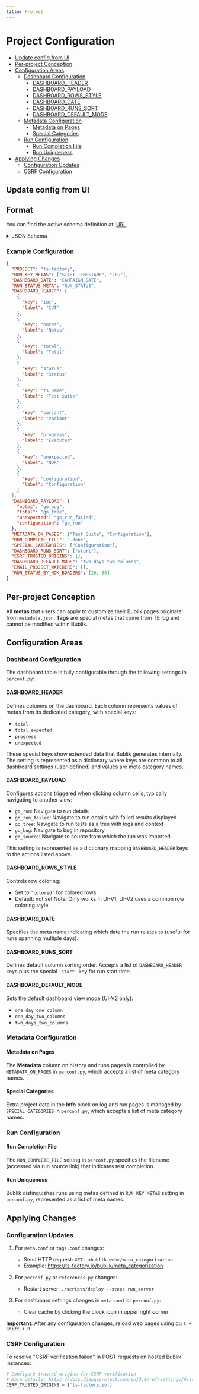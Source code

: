 ```yaml
---
title: Project
---
```


# Project Configuration

<!--toc:start-->
  - [Update config from UI](#update-config-from-ui)
  - [Per-project Conception](#per-project-conception)
  - [Configuration Areas](#configuration-areas)
    - [Dashboard Configuration](#dashboard-configuration)
      - [DASHBOARD_HEADER](#dashboardheader)
      - [DASHBOARD_PAYLOAD](#dashboardpayload)
      - [DASHBOARD_ROWS_STYLE](#dashboardrowsstyle)
      - [DASHBOARD_DATE](#dashboarddate)
      - [DASHBOARD_RUNS_SORT](#dashboardrunssort)
      - [DASHBOARD_DEFAULT_MODE](#dashboarddefaultmode)
    - [Metadata Configuration](#metadata-configuration)
      - [Metadata on Pages](#metadata-on-pages)
      - [Special Categories](#special-categories)
    - [Run Configuration](#run-configuration)
      - [Run Completion File](#run-completion-file)
      - [Run Uniqueness](#run-uniqueness)
  - [Applying Changes](#applying-changes)
    - [Configuration Updates](#configuration-updates)
    - [CSRF Configuration](#csrf-configuration)
<!--toc:end-->

## Update config from UI

## Format

You can find the active schema definition at: [URL](https://github.com/ts-factory/bublik/blob/main/bublik/data/schemas/report.json)

<details>
<summary>JSON Schema</summary>

  ```json
{
    "$schema": "http://json-schema.org/draft-07/schema#",
    "type": "object",
    "properties": {
        "PROJECT": {
            "description": "Identifies project matching PROJECT meta in metadata.json",
            "type": "string"
        },
        "UI_VERSION": {
            "description": "Default UI version",
            "type": "number"
        },
        "EMAIL_PROJECT_WATCHERS": {
            "description": "List of emails to notify about importruns failures",
            "type": "array",
            "items": {
                "type": "string"
            },
            "uniqueItems": true
        },
        "DASHBOARD_HEADER": {
            "description": "Sets columns on dashboard",
            "type": "array",
            "items": {
                "type": "object",
                "properties": {
                    "key": {
                        "type": "string"
                    },
                    "label": {
                        "type": "string"
                    }
                },
                "additionalProperties": false
            }
        },
        "DASHBOARD_PAYLOAD": {
            "description": "Sets link available by click on column values",
            "type": "object",
            "additionalProperties": {
                "type": "string",
                "items": {
                    "type": "string"
                }
            }
        },
        "DASHBOARD_DATE": {
            "description": "Represents the name of the meta pointing to which date the run is related to",
            "type": "string"
        },
        "DASHBOARD_RUNS_SORT": {
            "description": "Represents a list of DASHBOARD_HEADER keys and extra 'start' key which defines run start",
            "type": "array",
            "items": {
                "type": "string"
            },
            "uniqueItems": true
        },
        "DASHBOARD_DEFAULT_MODE": {
            "description": "Sets the mode (one_day_one_column/one_day_two_columns/two_days_two_columns) which dashboard follows when opens",
            "type": "string"
        },
        "METADATA_ON_PAGES": {
            "description": "Represents a list of meta category names that manages columns in the history and runs page",
            "type": "array",
            "items": {
                "type": "string"
            },
            "uniqueItems": true
        },
        "SPECIAL_CATEGORIES": {
            "description": "Represents a list of meta category names that defines extra data to show in Info block on run and log pages",
            "type": "array",
            "items": {
                "type": "string"
            },
            "uniqueItems": true
        },
        "RUN_STATUS_META": {
            "description": "Represents meta name in meta_data.json that defines run status",
            "type": "string"
        },
        "RUN_STATUS_BY_NOK_BORDERS": {
            "description": "Represents 2 float numbers (left and right borders) that sets borders for defining run status by rate of unexpected results",
            "type": "array",
            "items": {
                "type": "number"
            },
            "uniqueItems": true,
            "minItems": 2,
            "maxItems": 2
        },
        "RUN_COMPLETE_FILE": {
            "description": "Represents file available via run source link that indicates that run testing was completed",
            "type": "string"
        },
        "RUN_KEY_METAS": {
            "description": "Represents meta name in meta_data.json that allows Bublik to distinguish one run from another",
            "type": "array",
            "items": {
                "type": "string"
            },
            "uniqueItems": true
        },
        "FILES_TO_GENERATE_METADATA": {
            "description": "Represents a list of files available via run source link and allows Bublik to generate meta_data.json based on them",
            "type": "array",
            "items": {
                "type": "string"
            },
            "uniqueItems": true
        },
        "CSRF_TRUSTED_ORIGINS": {
            "description": "Domens which Bublik server trusts accepting requests coming from",
            "type": "array",
            "items": {
                "type": "string"
            },
            "uniqueItems": true
        },
        "HISTORY_SEARCH_EXAMPLE": {
            "description": "An example of history search for performance checking",
            "type": "object",
            "properties": {
                "testName": {
                    "type": "string"
                },
                "startDate": {
                    "type": "string"
                },
                "finishDate": {
                    "type": "string"
                },
                "runData": {
                    "type": "string"
                },
                "tags": {
                    "type": "string"
                },
                "labels": {
                    "type": "string"
                },
                "revisions": {
                    "type": "string"
                },
                "branches": {
                    "type": "string"
                },
                "testArgs": {
                    "type": "string"
                },
                "verdict": {
                    "type": "string"
                },
                "tagExpr": {
                    "type": "string"
                },
                "labelExpr": {
                    "type": "string"
                },
                "revisionExpr": {
                    "type": "string"
                },
                "branchExpr": {
                    "type": "string"
                },
                "testArgExpr": {
                    "type": "string"
                },
                "verdictExpr": {
                    "type": "string"
                }
            },
            "required": [
                "testName",
                "startDate",
                "finishDate"
            ]
        },
        "NOT_PERMISSION_REQUIRED_ACTIONS": {
            "description": "Actions that should not require administrator rights in this project",
            "type": "array",
            "items": {
                "type": "string"
            },
            "uniqueItems": true
        }
    },
    "required": [
        "PROJECT",
        "RUN_STATUS_META",
        "RUN_KEY_METAS",
        "DASHBOARD_HEADER",
        "RUN_COMPLETE_FILE"
    ],
    "additionalProperties": false
}
```
</details>

### Example Configuration

```json
{
  "PROJECT": "ts-factory",
  "RUN_KEY_METAS": ["START_TIMESTAMP", "CFG"],
  "DASHBOARD_DATE": "CAMPAIGN_DATE",
  "RUN_STATUS_META": "RUN_STATUS",
  "DASHBOARD_HEADER": [
    {
      "key": "iut",
      "label": "IUT"
    },
    {
      "key": "notes",
      "label": "Notes"
    },
    {
      "key": "total",
      "label": "Total"
    },
    {
      "key": "status",
      "label": "Status"
    },
    {
      "key": "ts_name",
      "label": "Test Suite"
    },
    {
      "key": "variant",
      "label": "Variant"
    },
    {
      "key": "progress",
      "label": "Executed"
    },
    {
      "key": "unexpected",
      "label": "NOK"
    },
    {
      "key": "configuration",
      "label": "Configuration"
    }
  ],
  "DASHBOARD_PAYLOAD": {
    "notes": "go_bug",
    "total": "go_tree",
    "unexpected": "go_run_failed",
    "configuration": "go_run"
  },
  "METADATA_ON_PAGES": ["Test Suite", "Configuration"],
  "RUN_COMPLETE_FILE": ".done",
  "SPECIAL_CATEGORIES": ["Configuration"],
  "DASHBOARD_RUNS_SORT": ["start"],
  "CSRF_TRUSTED_ORIGINS": [],
  "DASHBOARD_DEFAULT_MODE": "two_days_two_columns",
  "EMAIL_PROJECT_WATCHERS": [],
  "RUN_STATUS_BY_NOK_BORDERS": [20, 80]
}
```


## Per-project Conception

All **metas** that users can apply to customize their Bublik pages originate from `metadata.json`. **Tags** are special metas that come from TE log and cannot be modified within Bublik.

## Configuration Areas

### Dashboard Configuration

The dashboard table is fully configurable through the following settings in `perconf.py`:

#### DASHBOARD_HEADER

Defines columns on the dashboard. Each column represents values of metas from its dedicated category, with special keys:

- `total`
- `total_expected`
- `progress`
- `unexpected`

These special keys show extended data that Bublik generates internally. The setting is represented as a dictionary where keys are common to all dashboard settings (user-defined) and values are meta category names.

#### DASHBOARD_PAYLOAD

Configures actions triggered when clicking column cells, typically navigating to another view:

- `go_run`: Navigate to run details
- `go_run_failed`: Navigate to run details with failed results displayed
- `go_tree`: Navigate to run tests as a tree with logs and context
- `go_bug`: Navigate to bug in repository
- `go_source`: Navigate to source from which the run was imported

This setting is represented as a dictionary mapping `DASHBOARD_HEADER` keys to the actions listed above.

#### DASHBOARD_ROWS_STYLE

Controls row coloring:

- Set to `'colored'` for colored rows
- Default: not set
  Note: Only works in UI-V1; UI-V2 uses a common row coloring style.

#### DASHBOARD_DATE

Specifies the meta name indicating which date the run relates to (useful for runs spanning multiple days).

#### DASHBOARD_RUNS_SORT

Defines default column sorting order. Accepts a list of `DASHBOARD_HEADER` keys plus the special `'start'` key for run start time.

#### DASHBOARD_DEFAULT_MODE

Sets the default dashboard view mode (UI-V2 only):

- `one_day_one_column`
- `one_day_two_columns`
- `two_days_two_columns`

### Metadata Configuration

#### Metadata on Pages

The **Metadata** column on history and runs pages is controlled by `METADATA_ON_PAGES` in `perconf.py`, which accepts a list of meta category names.

#### Special Categories

Extra project data in the **Info** block on log and run pages is managed by `SPECIAL_CATEGORIES` in `perconf.py`, which accepts a list of meta category names.

### Run Configuration

#### Run Completion File

The `RUN_COMPLETE_FILE` setting in `perconf.py` specifies the filename (accessed via run source link) that indicates test completion.

#### Run Uniqueness

Bublik distinguishes runs using metas defined in `RUN_KEY_METAS` setting in `perconf.py`, represented as a list of meta names.

## Applying Changes

### Configuration Updates

1. For `meta.conf` or `tags.conf` changes:

   - Send HTTP request: `GET: <bublik-web>/meta_categorization`
   - Example: https://ts-factory.io/bublik/meta_categorization

2. For `perconf.py` or `references.py` changes:

   - Restart server: `./scripts/deploy --steps run_server`

3. For dashboard settings changes in `meta.conf` or `perconf.py`:
   - Clear cache by clicking the clock icon in upper right corner

**Important**: After any configuration changes, reload web pages using `Ctrl + Shift + R`

### CSRF Configuration

To resolve "CSRF verification failed" in POST requests on hosted Bublik instances:

```python
# Configure trusted origins for CSRF verification
# More details: https://docs.djangoproject.com/en/3.0/ref/settings/#csrf-trusted-origins
CSRF_TRUSTED_ORIGINS = ['ts-factory.io']
```
